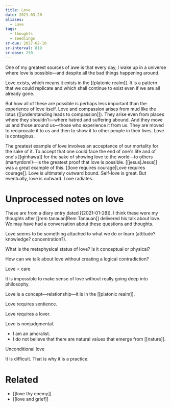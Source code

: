 ```yaml
---
title: Love
date: 2021-03-20
aliases:
  - Love
tags:
  - thoughts
  - seedlings
sr-due: 2027-02-10
sr-interval: 819
sr-ease: 250
---
```

One of my greatest sources of awe is that every day, I wake up in a universe where love is possible—and despite all the bad things happening around.

Love exists, which means it exists in the [[platonic realm]]. It is a pattern that we could replicate and which shall continue to exist even if we are all already gone.

But how all of these are possible is perhaps less important than the experience of love itself. Love and compassion arises from mud like the lotus ([[understanding leads to compassion]]). They arise even from places where they shouldn't—where hatred and suffering abound. And they move us and those around us—those who experience it from us. They are moved to reciprocate it to us and then to show it to other people in their lives. Love is contagious.

The greatest example of love involves an acceptance of our mortality for the sake of it. To accept that one could face the end of one's life and of one's [[ginhawa]] for the sake of showing love to the world—to others (martyrdom!)—is the greatest proof that love is possible. [[jesus|Jesus]] was a great example of this. [[love requires courage|Love requires courage]]. Love is ultimately outward bound. Self-love is great. But eventually, love is outward. Love radiates.

# Unprocessed notes on love

These are from a diary entry dated [[2021-01-28]]. I think these were my thoughts after [[rem tanauan|Rem Tanauan]] delivered his talk about love. We may have had a conversation about these questions and thoughts.

Love seems to be something attached to what we do or learn (attitude? knowledge? concentration?).

What is the metaphysical status of love? Is it conceptual or physical?

How can we talk about love without creating a logical contradiction?

Love = care

It is impossible to make sense of love without really going deep into philosophy.

Love is a concept—relationship—it is in the [[platonic realm]].

Love requires sentience.

Love requires a lover.

Love is nonjudgmental.
- I am an amoralist.
- I do not believe that there are natural values that emerge from [[nature]].

Unconditional love

It is difficult. That is why it is a practice.

# Related

- [[love thy enemy]]
- [[love and grief]]